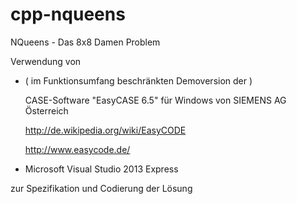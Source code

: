 # cpp-nqueens
NQueens - Das 8x8 Damen Problem


Verwendung von 

- ( im Funktionsumfang beschränkten Demoversion der )
  
  CASE-Software "EasyCASE 6.5" für Windows von SIEMENS AG Österreich 

  http://de.wikipedia.org/wiki/EasyCODE

  http://www.easycode.de/
  
- Microsoft Visual Studio 2013 Express

zur Spezifikation und Codierung der Lösung


